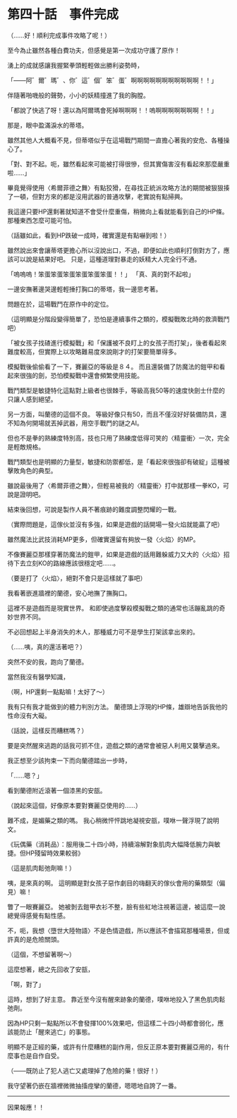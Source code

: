 # 第四十話　事件完成

（……好！順利完成事件攻略了呢！）

至今為止雖然各種白費功夫，但感覺是第一次成功守護了原作！

湧上的成就感讓我握緊拳頭輕輕做出勝利姿勢時，

「――阿゛爾゛瑪゛、你゛這゛個゛笨゛蛋゛啊啊啊啊啊啊啊啊啊啊啊！！」

伴隨著啪嘰般的聲勢，小小的妖精撞進了我的胸膛。

「都說了快逃了呀！還以為阿爾瑪會死掉啊啊啊！！嗚啊啊啊啊啊啊啊！！」

那是，眼中盈滿淚水的蒂塔。

雖然其他人大概看不見，但蒂塔似乎在這場戰鬥期間一直擔心著我的安危、各種操心了。

「對、對不起。呃，雖然看起來可能被打得很慘，但其實傷害沒有看起來那麼嚴重啦……」

畢竟覺得使用〈希爾菲德之舞〉有點狡猾，在尋找正統派攻略方法的期間被狠狠揍了一頓，但對方來的都是沒用武器的普通攻擊，老實說有點掃興。

我這邊只要HP還剩著就知道不會受什麼重傷，稍微向上看就能看到自己的HP條。
那種東西怎麼可能可怕。

（話雖如此，看到HP跌破一成時，確實還是有點嚇到啦！）

雖然說出來會讓蒂塔更擔心所以沒說出口，不過，即便如此也順利打倒對方了，應該可以說是結果好吧。
只是，這種道理對暴走的妖精大人完全行不通。

「嗚嗚嗚！笨蛋笨蛋笨蛋笨蛋笨蛋笨蛋！！」
「真、真的對不起啦」

一邊安撫著邊哭邊輕輕捶打胸口的蒂塔，我一邊思考著。

問題在於，這場戰鬥在原作中的定位。

（這明顯是分階段變得簡單了，恐怕是連續事件之類的，模擬戰敗北時的救濟戰鬥吧）

「被女孩子找碴進行模擬戰」和「保護被不良盯上的女孩子而打架」，後者看起來難度較高，但實際上以攻略難易度來說剛才的打架要簡單得多。

模擬戰後偷偷看了一下，賽麗亞的等級是８４。
而且還裝備了防魔法的鎧甲和看起來很強的劍，恐怕模擬戰中還會頻繁使用技能。

戰鬥類型是敏捷特化這點對上級者也很棘手，等級高我50等的速度快劍士什麼的只讓人感到絕望。

另一方面，叫蘭德的這個不良。
等級好像只有50，而且不僅沒好好裝備防具，還不知為何開場就丟掉武器，用空手戰鬥的謎之AI。

但也不是拳的熟練度特別高，技也只用了熟練度低得可笑的〈精靈衝〉一次，完全是輕敵規格。

戰鬥類型也是明顯的力量型，敏捷和防禦都低，是「看起來很強卻有破綻」這種被擊敗角色的典型。

雖說最後用了〈希爾菲德之舞〉，但輕易被我的〈精靈衝〉打中就那樣一拳KO，可說是證明吧。

結束後回想，可說是製作人員不著痕跡的難度調整閃耀的一戰。

（實際問題是，這傢伙並沒有多強，如果是遊戲的話開場一發火焰就能贏了吧）

雖然魔法比武技消耗MP更多，但確實還留有夠放一發〈火焰〉的MP。

不像賽麗亞那樣穿著防魔法的鎧甲，如果是遊戲的話用難躲威力又大的〈火焰〉招待下去立刻KO的路線應該很穩定吧……。

（要是打了〈火焰〉，絕對不會只是這樣就了事吧）

我看著嵌進牆裡的蘭德，安心地撫了撫胸口。

這裡不是遊戲而是現實世界。
和即使過度擊殺模擬戰之類的通常也活蹦亂跳的奇妙世界不同。

不必回想起上半身消失的木人，那種威力可不是學生打架該拿出來的。

（……咦，真的還活著吧？）

突然不安的我，跑向了蘭德。

當然我沒有醫學知識，

（啊，HP還剩一點點嘛！太好了～）

我有只有我才能做到的體力判別方法。
蘭德頭上浮現的HP條，雄辯地告訴我他的性命沒有大礙。

（話說，這樣反而糟糕嗎？）

要是突然醒來逃跑的話我可抓不住，遊戲之類的通常會被惡人利用又襲擊過來。

我正想至少該拘束一下而向蘭德踏出一步時，

「……嗯？」

看到蘭德附近滾著一個漆黑的安瓿。

（說起來這個，好像原本要對賽麗亞使用的……）

難不成，是媚藥之類的嗎。
我心稍微怦怦跳地凝視安瓿，噗咻一聲浮現了說明文。

《玩偶藥（消耗品）：服用後二十四小時，持續溶解對象肌肉大幅降低腕力與敏捷。但HP殘留時效果較弱》

（這是肌肉鬆弛劑嘛！）

咦，是來真的啊。
這明顯是對女孩子惡作劇目的嗨翻天的傢伙會用的藥類型（偏見）嘛！

瞥了一眼賽麗亞。
她被剝去鎧甲衣衫不整，臉有些紅地注視著這邊，被這麼一說總覺得感覺有點性感。

不，呃，我想〈墮世大陸物語〉不是色情遊戲，所以應該不會描寫那種場景，但或許真的是危險關頭。

（這個，不想留著啊～）

這麼想著，總之先回收了安瓿，

「啊，對了」

這時，想到了好主意。
靠近至今沒有醒來跡象的蘭德，噗咻地投入了黑色肌肉鬆弛劑。

因為HP只剩一點點所以不會發揮100%效果吧，但這樣二十四小時都會弱化，應該能防止「醒來逃亡」的事態。

明顯不是正經的藥，或許有什麼糟糕的副作用，但反正原本要對賽麗亞用的，有什麼事也是自作自受。

（――既防止了犯人逃亡又處理掉了危險的藥！很好！）

我守望著仍嵌在牆裡微微抽搐痙攣的蘭德，嗯嗯地自誇了一番。

---

因果報應！！